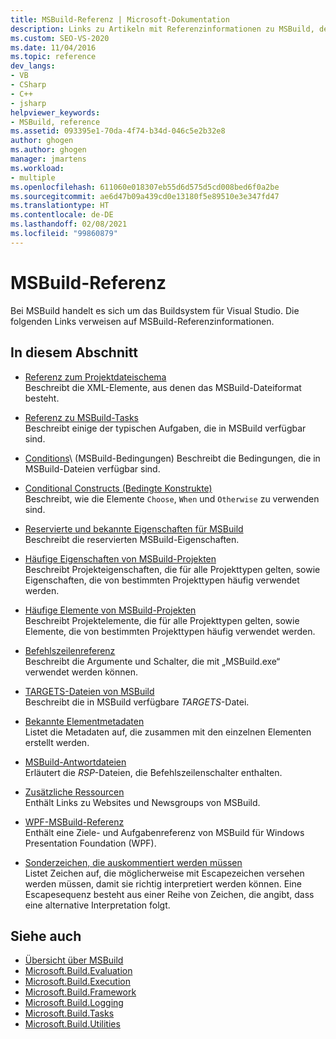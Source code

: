 ```yaml
---
title: MSBuild-Referenz | Microsoft-Dokumentation
description: Links zu Artikeln mit Referenzinformationen zu MSBuild, dem Buildsystem für Visual Studio
ms.custom: SEO-VS-2020
ms.date: 11/04/2016
ms.topic: reference
dev_langs:
- VB
- CSharp
- C++
- jsharp
helpviewer_keywords:
- MSBuild, reference
ms.assetid: 093395e1-70da-4f74-b34d-046c5e2b32e8
author: ghogen
ms.author: ghogen
manager: jmartens
ms.workload:
- multiple
ms.openlocfilehash: 611060e018307eb55d6d575d5cd008bed6f0a2be
ms.sourcegitcommit: ae6d47b09a439cd0e13180f5e89510e3e347fd47
ms.translationtype: HT
ms.contentlocale: de-DE
ms.lasthandoff: 02/08/2021
ms.locfileid: "99860879"
---
```

# <a name="msbuild-reference"></a>MSBuild-Referenz

Bei MSBuild handelt es sich um das Buildsystem für Visual Studio. Die folgenden Links verweisen auf MSBuild-Referenzinformationen.

## <a name="in-this-section"></a>In diesem Abschnitt

- [Referenz zum Projektdateischema](../msbuild/msbuild-project-file-schema-reference.md)\
 Beschreibt die XML-Elemente, aus denen das MSBuild-Dateiformat besteht.

- [Referenz zu MSBuild-Tasks](../msbuild/msbuild-task-reference.md)\
 Beschreibt einige der typischen Aufgaben, die in MSBuild verfügbar sind.

- [Conditions](../msbuild/msbuild-conditions.md)\ (MSBuild-Bedingungen)
 Beschreibt die Bedingungen, die in MSBuild-Dateien verfügbar sind.

- [Conditional Constructs (Bedingte Konstrukte)](../msbuild/msbuild-conditional-constructs.md)\
 Beschreibt, wie die Elemente `Choose`, `When` und `Otherwise` zu verwenden sind.

- [Reservierte und bekannte Eigenschaften für MSBuild](../msbuild/msbuild-reserved-and-well-known-properties.md)\
 Beschreibt die reservierten MSBuild-Eigenschaften.

- [Häufige Eigenschaften von MSBuild-Projekten](../msbuild/common-msbuild-project-properties.md)\
 Beschreibt Projekteigenschaften, die für alle Projekttypen gelten, sowie Eigenschaften, die von bestimmten Projekttypen häufig verwendet werden.

- [Häufige Elemente von MSBuild-Projekten](../msbuild/common-msbuild-project-items.md)\
 Beschreibt Projektelemente, die für alle Projekttypen gelten, sowie Elemente, die von bestimmten Projekttypen häufig verwendet werden.

- [Befehlszeilenreferenz](../msbuild/msbuild-command-line-reference.md)\
 Beschreibt die Argumente und Schalter, die mit „MSBuild.exe“ verwendet werden können.

- [TARGETS-Dateien von MSBuild](../msbuild/msbuild-dot-targets-files.md)\
 Beschreibt die in MSBuild verfügbare *TARGETS*-Datei.

- [Bekannte Elementmetadaten](../msbuild/msbuild-well-known-item-metadata.md)\
 Listet die Metadaten auf, die zusammen mit den einzelnen Elementen erstellt werden.

- [MSBuild-Antwortdateien](../msbuild/msbuild-response-files.md)\
 Erläutert die *RSP*-Dateien, die Befehlszeilenschalter enthalten.

- [Zusätzliche Ressourcen](https://social.msdn.microsoft.com/forums/vstudio/home?forum=msbuild)\
 Enthält Links zu Websites und Newsgroups von MSBuild.

- [WPF-MSBuild-Referenz](../msbuild/wpf-msbuild-reference.md)\
 Enthält eine Ziele- und Aufgabenreferenz von MSBuild für Windows Presentation Foundation (WPF).

- [Sonderzeichen, die auskommentiert werden müssen](../msbuild/special-characters-to-escape.md)\
 Listet Zeichen auf, die möglicherweise mit Escapezeichen versehen werden müssen, damit sie richtig interpretiert werden können. Eine Escapesequenz besteht aus einer Reihe von Zeichen, die angibt, dass eine alternative Interpretation folgt.

## <a name="see-also"></a>Siehe auch

- [Übersicht über MSBuild](../msbuild/msbuild.md)
- [Microsoft.Build.Evaluation](/dotnet/api/microsoft.build.evaluation)
- [Microsoft.Build.Execution](/dotnet/api/microsoft.build.execution)
- [Microsoft.Build.Framework](/dotnet/api/microsoft.build.framework)
- [Microsoft.Build.Logging](/dotnet/api/microsoft.build.logging)
- [Microsoft.Build.Tasks](/dotnet/api/microsoft.build.tasks)
- [Microsoft.Build.Utilities](/dotnet/api/microsoft.build.utilities)
